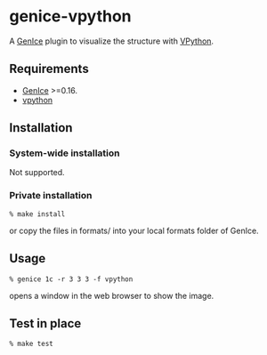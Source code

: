 # genice-vpython

A [GenIce](https://github.com/vitroid/GenIce) plugin to visualize the structure with [VPython](http://vpython.org).

## Requirements

* [GenIce](https://github.com/vitroid/GenIce) >=0.16.
* [vpython](https//vpython.org) 

## Installation

### System-wide installation

Not supported.

### Private installation

    % make install
or copy the files in formats/ into your local formats folder of GenIce.

## Usage

	% genice 1c -r 3 3 3 -f vpython
opens a window in the web browser to show the image.

## Test in place

    % make test
